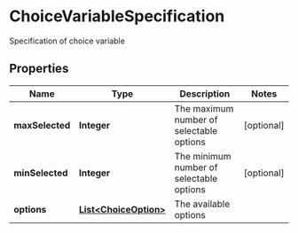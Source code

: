 

# ChoiceVariableSpecification

Specification of choice variable

## Properties

| Name | Type | Description | Notes |
|------------ | ------------- | ------------- | -------------|
|**maxSelected** | **Integer** | The maximum number of selectable options |  [optional] |
|**minSelected** | **Integer** | The minimum number of selectable options |  [optional] |
|**options** | [**List&lt;ChoiceOption&gt;**](ChoiceOption.md) | The available options |  |



